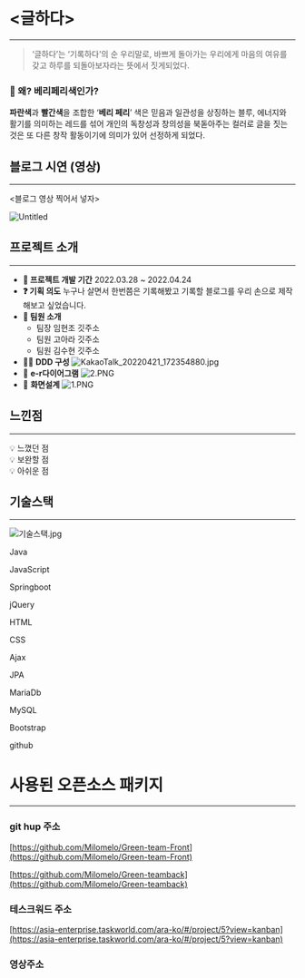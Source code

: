 # <글하다>

---

> ‘글하다’는 ‘기록하다’의 순 우리말로,
> 바쁘게 돌아가는 우리에게 마음의 여유를 갖고 하루를 되돌아보자라는 뜻에서 짓게되었다.

### 🎨 왜? 베리페리색인가?

**파란색**과 **빨간색**을 조합한 ‘**베리 페리**’ 색은 믿음과 일관성을 상징하는 블루, 에너지와 활기를 의미하는 레드를 섞어 개인의 독창성과 창의성을 북돋아주는 컬러로 글을 짓는 것은 또 다른 창작 활동이기에 의미가 있어 선정하게 되었다.

## 블로그 시연 (영상)

---

<블로그 영상 찍어서 넣자>

![Untitled](%E1%84%80%E1%85%B3%E1%86%AF%E1%84%92%E1%85%A1%E1%84%83%E1%85%A1%20ca451b912eaa49208c532da7e8229254/Untitled.png)

## 프로젝트 소개

---

- **📆 프로젝트 개발 기간**
  2022.03.28 ~ 2022.04.24
- **❓ 기획 의도**
  누구나 살면서 한번쯤은 기록해봤고 기록할 블로그를 우리 손으로 제작해보고 싶었습니다.
- **👩 팀원 소개**
  - 팀장 임현조
    깃주소
  - 팀원 고아라
    깃주소
  - 팀원 김수현
    깃주소
- **✍🏻** **DDD 구성**
  ![KakaoTalk_20220421_172354880.jpg](%E1%84%80%E1%85%B3%E1%86%AF%E1%84%92%E1%85%A1%E1%84%83%E1%85%A1%20ca451b912eaa49208c532da7e8229254/KakaoTalk_20220421_172354880.jpg)
- 📌 **e-r다이어그램**
  ![2.PNG](%E1%84%80%E1%85%B3%E1%86%AF%E1%84%92%E1%85%A1%E1%84%83%E1%85%A1%20ca451b912eaa49208c532da7e8229254/2.png)
- 📄 **화면설계**
  ![1.PNG](%E1%84%80%E1%85%B3%E1%86%AF%E1%84%92%E1%85%A1%E1%84%83%E1%85%A1%20ca451b912eaa49208c532da7e8229254/1.png)

## 느낀점

---

<aside>
💡 느꼈던 점

</aside>

<aside>
💡 보완할 점

</aside>

<aside>
💡 아쉬운 점

</aside>

## 기술스택

---

![기술스택.jpg](%E1%84%80%E1%85%B3%E1%86%AF%E1%84%92%E1%85%A1%E1%84%83%E1%85%A1%20ca451b912eaa49208c532da7e8229254/%EA%B8%B0%EC%88%A0%EC%8A%A4%ED%83%9D.jpg)

Java

JavaScript

Springboot

jQuery

HTML

CSS

Ajax

JPA

MariaDb

MySQL

Bootstrap

github

# 사용된 오픈소스 패키지

---

### git hup 주소

[https://github.com/Milomelo/Green-team-Front](https://github.com/Milomelo/Green-team-Front)

[https://github.com/Milomelo/Green-teamback](https://github.com/Milomelo/Green-teamback)

### 테스크워드 주소

[https://asia-enterprise.taskworld.com/ara-ko/#/project/5?view=kanban](https://asia-enterprise.taskworld.com/ara-ko/#/project/5?view=kanban)

### 영상주소
